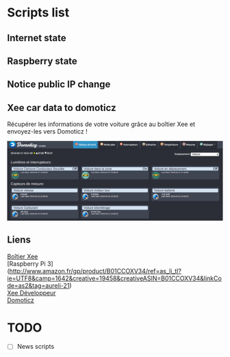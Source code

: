 # Scripts list

## Internet state

## Raspberry state

## Notice public IP change

## Xee car data to domoticz

Récupérer les informations de votre voiture grâce au boîtier Xee et envoyez-les vers Domoticz !

![Preview img](xee-car-data-to-domoticz-php/screen/cap_domoticz.png)

## Liens
[Boîtier Xee](http://www.amazon.fr/gp/product/B01AIE4CHE/ref=as_li_tl?ie=UTF8&camp=1642&creative=6746&creativeASIN=B01AIE4CHE&linkCode=as2&tag=aureli-21)<br />
[Raspberry Pi 3] (http://www.amazon.fr/gp/product/B01CCOXV34/ref=as_li_tl?ie=UTF8&camp=1642&creative=19458&creativeASIN=B01CCOXV34&linkCode=as2&tag=aureli-21)<br />
[Xee Développeur](https://developer.xee.com/)<br />
[Domoticz](https://domoticz.com/)<br />

# TODO
- [ ] News scripts
